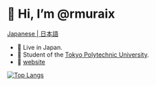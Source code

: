 # 👋 Hi, I’m @rmuraix  
[Japanese | 日本語](/translation/README_JP.md)
- 📍 Live in Japan.
- 🏫 Student of the [Tokyo Polytechnic University](https://www.t-kougei.ac.jp/en).
- 👀 [website](https://rmurai.com)  

[![Top Langs](https://github-readme-stats.vercel.app/api/top-langs/?username=rmuraix&layout=compact&bg_color=000000&text_color=ffffff)](https://github.com/anuraghazra/github-readme-stats)
